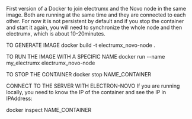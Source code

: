 First version of a Docker to join electrumx and the Novo node in the same image. Both are running at the same time and they are connected to each other. For now it is not persistent by default and if you stop the container and start it again, you will need to synchronize the whole node and then electrumx, which is about 10-20minutes.

TO GENERATE IMAGE
docker build -t electrumx_novo-node .

TO RUN THE IMAGE WITH A SPECIFIC NAME
docker run --name my_electrumx electrumx_novo-node

TO STOP THE CONTAINER
docker stop NAME_CONTAINER

CONNECT TO THE SERVER WITH ELECTRON-NOVO
If you are running locally, you need to know the IP of the container and see the IP in IPAddress:

docker inspect NAME_CONTAINER
